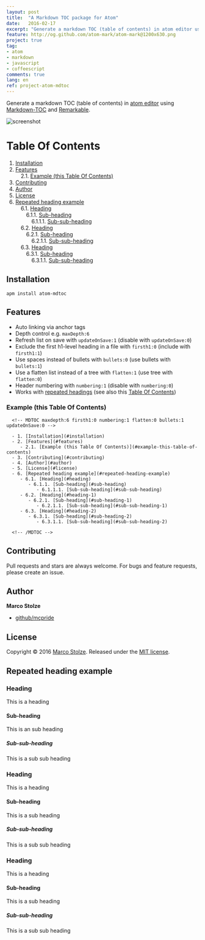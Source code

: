 ```yaml
---
layout: post
title:  "A Markdown TOC package for Atom"
date:   2016-02-17
excerpt: "Generate a markdown TOC (table of contents) in atom editor using 'Markdown-TOC' and 'Remarkable'"
feature: http://og.github.com/atom-mark/atom-mark@1200x630.png
project: true
tag:
- atom
- markdown
- javascript
- coffeescript
comments: true
lang: en
ref: project-atom-mdtoc
---
```


Generate a markdown TOC (table of contents) in [atom editor](https://atom.io/) using [Markdown-TOC](https://github.com/jonschlinkert/markdown-toc) and [Remarkable](https://github.com/jonschlinkert/remarkable).

![screenshot](https://raw.githubusercontent.com/mcpride/atom-mdtoc/master/screenshot.gif)

# Table Of Contents

<!-- MDTOC maxdepth:6 firsth1:0 numbering:1 flatten:0 bullets:0 updateOnSave:0 -->

1. [Installation](#installation)   
2. [Features](#features)   
&emsp;2.1. [Example (this Table Of Contents)](#example-this-table-of-contents)   
3. [Contributing](#contributing)   
4. [Author](#author)   
5. [License](#license)   
6. [Repeated heading example](#repeated-heading-example)   
&emsp;6.1. [Heading](#heading)   
&emsp;&emsp;6.1.1. [Sub-heading](#sub-heading)   
&emsp;&emsp;&emsp;6.1.1.1. [Sub-sub-heading](#sub-sub-heading)   
&emsp;6.2. [Heading](#heading-1)   
&emsp;&emsp;6.2.1. [Sub-heading](#sub-heading-1)   
&emsp;&emsp;&emsp;6.2.1.1. [Sub-sub-heading](#sub-sub-heading-1)   
&emsp;6.3. [Heading](#heading-2)   
&emsp;&emsp;6.3.1. [Sub-heading](#sub-heading-2)   
&emsp;&emsp;&emsp;6.3.1.1. [Sub-sub-heading](#sub-sub-heading-2)   

<!-- /MDTOC -->

## Installation

```
apm install atom-mdtoc
```

## Features

* Auto linking via anchor tags
* Depth control e.g. `maxDepth:6`
* Refresh list on save with `updateOnSave:1` (disable with `updateOnSave:0`)
* Exclude the first h1-level heading in a file with `firsth1:0` (include with `firsth1:1`)
* Use spaces instead of bullets with `bullets:0` (use bullets with `bullets:1`)
* Use a flatten list instead of a tree  with `flatten:1` (use tree with `flatten:0`)
* Header numbering with `numbering:1` (disable with `numbering:0`)
* Works with [repeated headings](#repeated-heading-example) (see also this [Table Of Contents](#table-of-contents))

### Example (this Table Of Contents)

```
  <!-- MDTOC maxdepth:6 firsth1:0 numbering:1 flatten:0 bullets:1 updateOnSave:0 -->

  - 1. [Installation](#installation)   
  - 2. [Features](#features)   
     - 2.1. [Example (this Table Of Contents)](#example-this-table-of-contents)   
  - 3. [Contributing](#contributing)   
  - 4. [Author](#author)   
  - 5. [License](#license)   
  - 6. [Repeated heading example](#repeated-heading-example)   
     - 6.1. [Heading](#heading)   
        - 6.1.1. [Sub-heading](#sub-heading)   
           - 6.1.1.1. [Sub-sub-heading](#sub-sub-heading)   
     - 6.2. [Heading](#heading-1)   
        - 6.2.1. [Sub-heading](#sub-heading-1)   
           - 6.2.1.1. [Sub-sub-heading](#sub-sub-heading-1)   
     - 6.3. [Heading](#heading-2)   
        - 6.3.1. [Sub-heading](#sub-heading-2)   
           - 6.3.1.1. [Sub-sub-heading](#sub-sub-heading-2)   

  <!-- /MDTOC -->
```

## Contributing

Pull requests and stars are always welcome. For bugs and feature requests, please create an issue.

## Author

**Marco Stolze**

* [github/mcpride](https://github.com/mcpride)

## License

Copyright © 2016 [Marco Stolze](https://github.com/mcpride). Released under the [MIT license](LICENSE.md).

## Repeated heading example

### Heading

This is a heading

#### Sub-heading

This is an sub heading

##### Sub-sub-heading

This is a sub sub heading

### Heading

This is a heading

#### Sub-heading

This is a sub heading

##### Sub-sub-heading

This is a sub sub heading

### Heading

This is a heading

#### Sub-heading

This is a sub heading

##### Sub-sub-heading

This is a sub sub heading

